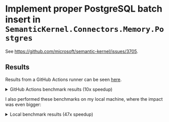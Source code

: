 # Implement proper PostgreSQL batch insert in `SemanticKernel.Connectors.Memory.Postgres`

See <https://github.com/microsoft/semantic-kernel/issues/3705>.

## Results

Results from a GitHub Actions runner can be seen [here](https://github.com/georg-jung/SemanticKernelBenchmarkPostgresBatchInsert/actions/runs/7005427316/job/19055135965).

<details>
<summary>GitHub Actions benchmark results (10x speedup)</summary>

    // * Summary *

    BenchmarkDotNet v0.13.10, Ubuntu 22.04.3 LTS (Jammy Jellyfish)
    AMD EPYC 7763, 1 CPU, 4 logical and 2 physical cores
    .NET SDK 8.0.100
      [Host] : .NET 8.0.0 (8.0.23.53103), X64 RyuJIT AVX2
      After  : .NET 8.0.0 (8.0.23.53103), X64 RyuJIT AVX2
      Before : .NET 8.0.0 (8.0.23.53103), X64 RyuJIT AVX2


| Method | Job    | BuildConfiguration | Mean      | Error     | StdDev   | Median    | Allocated  |
|------- |------- |------------------- |----------:|----------:|---------:|----------:|-----------:|
| Insert | After  | LocalBuild         |  51.03 ms |  1.418 ms | 4.069 ms |  49.41 ms |  492.39 KB |
| Insert | Before | Default            | 556.18 ms | 10.228 ms | 9.567 ms | 555.52 ms | 4914.77 KB |

    // * Warnings *
    MultimodalDistribution
      Benchmarks.Insert: After -> It seems that the distribution can have several modes (mValue = 2.89)
</details>

I also performed these benchmarks on my local machine, where the impact was even bigger:

<details>
<summary>Local benchmark results (47x speedup)</summary>

    // * Summary *

    BenchmarkDotNet v0.13.10, Windows 11 (10.0.22631.2715/23H2/2023Update/SunValley3)
    AMD Ryzen 7 PRO 4750U with Radeon Graphics, 1 CPU, 16 logical and 8 physical cores
    .NET SDK 8.0.100
      [Host] : .NET 8.0.0 (8.0.23.53103), X64 RyuJIT AVX2
      After  : .NET 8.0.0 (8.0.23.53103), X64 RyuJIT AVX2
      Before : .NET 8.0.0 (8.0.23.53103), X64 RyuJIT AVX2


| Method | Job    | BuildConfiguration | Mean       | Error     | StdDev    | Gen0      | Allocated  |
|------- |------- |------------------- |-----------:|----------:|----------:|----------:|-----------:|
| Insert | After  | LocalBuild         |   121.0 ms |   3.52 ms |  10.15 ms |         - |  497.16 KB |
| Insert | Before | Default            | 5,761.0 ms | 114.58 ms | 140.72 ms | 2000.0000 | 4994.88 KB |

    // * Warnings *
    MultimodalDistribution
      Benchmarks.Insert: After -> It seems that the distribution can have several modes (mValue = 3)

</details>
